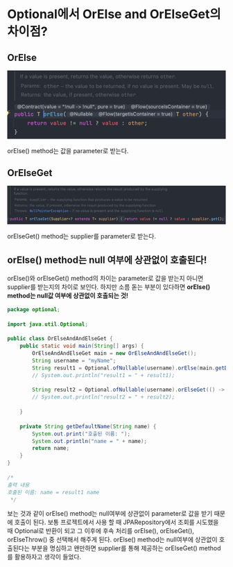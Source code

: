 # Optional에서 OrElse and OrElseGet의 차이점?

## OrElse

![img.png](img.png)

orElse() method는 값을 parameter로 받는다.

## OrElseGet

![img_1.png](img_1.png)

orElseGet() method는 supplier를 parameter로 받는다.


## orElse() method는 null 여부에 상관없이 호출된다!

orElse()와 orElseGet() method의 차이는 parameter로 값을 받는지 아니면 supplier를 받는지의 차이로 보인다.
하지만 소름 돋는 부분이 있다하면 **orElse() method는 null값 여부에 상관없이 호출되는 것!**


```java
package optional;

import java.util.Optional;

public class OrElseAndAndElseGet {
	public static void main(String[] args) {
		OrElseAndAndElseGet main = new OrElseAndAndElseGet();
		String username = "myName";
		String result1 = Optional.ofNullable(username).orElse(main.getDefaultName("result1 name"));
		// System.out.println("result1 = " + result1);
		
		String result2 = Optional.ofNullable(username).orElseGet(() -> main.getDefaultName("result2 name"));
		// System.out.println("result2 = " + result2);
		
	}
	
	private String getDefaultName(String name) {
		System.out.print("호출된 이름: ");
		System.out.println("name = " + name);
		return name;
	}
}

/*
출력 내용
호출된 이름: name = result1 name
 */
```

보는 것과 같이 orElse() method는 null여부에 상관없이 parameter로 값을 받기 때문에 호출이 된다.
보통 프로젝트에서 사용 할 때 JPARepository에서 조회를 시도했을 때 Optional로 반환이 되고 그 이후에 후속 처리를 
orElse(), orElseGet(), orElseThrow() 중 선택해서 해주게 된다. orElse() method는 null여부에 상관없이 호출된다는 부분을 명심하고 
왠만하면 supplier를 통해 제공하는 orElseGet() method를 활용하자고 생각이 들었다.


